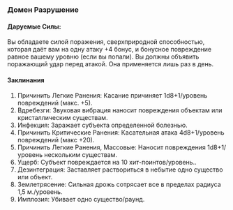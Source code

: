 ### Домен Разрушение
#### Даруемые Силы: 
Вы обладаете силой поражения, сверхприродной способностью, которая даёт вам на одну атаку +4 бонус, и бонусное повреждение равное вашему уровню (если вы попали). Вы должны объявить поражающий удар перед атакой. Она применяется лишь раз в день.
#### Заклинания
1. Причинить Легкие Ранения: Касание причиняет 1d8+1/уровень повреждений (макс. +5).
2. Вдребезги: Звуковая вибрация наносит повреждения объектам или кристаллическим существам.
3. Инфекция: Заражает субъекта определенной болезнью.
4. Причинить Критические Ранения: Касательная атака 4d8+1/уровень повреждений (макс +20).
5. Причинить Легкие Ранения, Массовые: Наносит повреждения 1d8+1/уровень нескольким существам.
6. Ущерб: Субъект повреждается на 10 хит-поинтов/уровень..
7. Дезинтеграция: Заставляет раствориться в небытие одно существо или объект.
8. Землетрясение: Сильная дрожь сотрясает все в пределах радиуса 1,5 м./уровень.
9. Имплозия: Убивает одно существо/раунд.